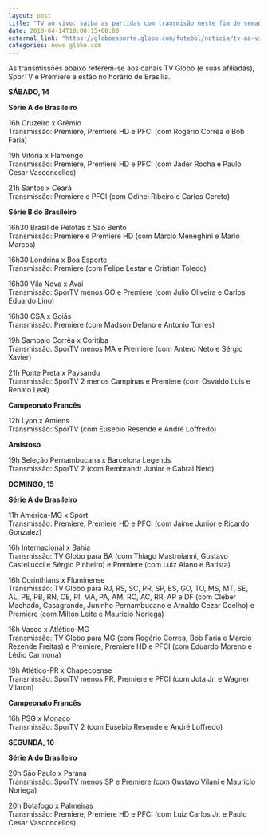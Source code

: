 ```yaml
---
layout: post
title: "TV ao vivo: saiba as partidas com transmisão neste fim de semana"
date: 2018-04-14T10:00:15+00:00
external_link: "https://globoesporte.globo.com/futebol/noticia/tv-ao-vivo-saiba-as-partidas-com-transmissao-neste-fim-de-semana.ghtml"
categories: news globo.com
---
```

 
 
 

 
 
 
 

As transmissões abaixo referem-se aos canais TV Globo (e suas afiliadas), SporTV e Premiere e estão no horário de Brasília.

 
 
 

**SÁBADO, 14**

 
 
 

**Série A do Brasileiro**

 
 
 

16h Cruzeiro x Grêmio  
Transmissão: Premiere, Premiere HD e PFCI (com Rogério Corrêa e Bob Faria)

 
 
 

19h Vitória x Flamengo  
Transmissão: Premiere, Premiere HD e PFCI (com Jader Rocha e Paulo Cesar Vasconcellos)

 
 
 

21h Santos x Ceará  
Transmissão: Premiere e PFCI (com Odinei Ribeiro e Carlos Cereto)

 
 
 

**Série B do Brasileiro**

 
 
 

16h30 Brasil de Pelotas x São Bento  
Transmissão: Premiere e Premiere HD (com Márcio Meneghini e Mario Marcos)

 
 
 

16h30 Londrina x Boa Esporte  
Transmissão: Premiere (com Felipe Lestar e Cristian Toledo)

 
 
 

16h30 Vila Nova x Avaí  
Transmissão: SporTV menos GO e Premiere (com Julio Oliveira e Carlos Eduardo Lino)

 
 
 

16h30 CSA x Goiás  
Transmissão: Premiere (com Madson Delano e Antonio Torres)

 
 
 

19h Sampaio Corrêa x Coritiba  
Transmissão: SporTV menos MA e Premiere (com Antero Neto e Sérgio Xavier)

 
 
 

21h Ponte Preta x Paysandu  
Transmissão: SporTV 2 menos Campinas e Premiere (com Osvaldo Luis e Renato Leal)

 
 
 

**Campeonato Francês**

 
 
 

12h Lyon x Amiens  
Transmissão: SporTV (com Eusebio Resende e André Loffredo)

 
 
 

**Amistoso**

 
 
 

19h Seleção Pernambucana x Barcelona Legends  
Transmissão: SporTV 2 (com Rembrandt Junior e Cabral Neto)

 
 
 

**DOMINGO, 15**

 
 
 

**Série A do Brasileiro**

 
 
 

11h América-MG x Sport  
Transmissão: Premiere, Premiere HD e PFCI (com Jaime Junior e Ricardo Gonzalez)

 
 
 

16h Internacional x Bahia  
Transmissão: TV Globo para BA (com Thiago Mastroianni, Gustavo Castellucci e Sérgio Pinheiro) e Premiere (com Luiz Alano e Batista)

 
 
 

16h Corinthians x Fluminense  
Transmissão: TV Globo para RJ, RS, SC, PR, SP, ES, GO, TO, MS, MT, SE, AL, PE, PB, RN, CE, PI, MA, PA, AM, RO, AC, RR, AP e DF (com Cleber Machado, Casagrande, Juninho Pernambucano e Arnaldo Cezar Coelho) e Premiere (com Milton Leite e Mauricio Noriega)

 
 
 

16h Vasco x Atlético-MG  
Transmissão: TV Globo para MG (com Rogério Correa, Bob Faria e Marcio Rezende Freitas) e Premiere, Premiere HD e PFCI (com Eduardo Moreno e Lédio Carmona)

 
 
 

 
 
 

19h Atlético-PR x Chapecoense  
Transmissão: SporTV menos PR, Premiere e PFCI (com Jota Jr. e Wagner Vilaron)

 
 
 

**Campeonato Francês**

 
 
 

16h PSG x Monaco  
Transmissão: SporTV 2 (com Eusebio Resende e André Loffredo)

 
 
 

**SEGUNDA, 16**

 
 
 

**Série A do Brasileiro**

 
 
 

20h São Paulo x Paraná  
Transmissão: SporTV menos SP e Premiere (com Gustavo Vilani e Mauricio Noriega)

 
 
 
 

20h Botafogo x Palmeiras  
Transmissão: Premiere, Premiere HD e PFCI (com Luiz Carlos Jr. e Paulo Cesar Vasconcellos)

 
 
 
